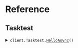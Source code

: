 # Reference
## Tasktest
<details><summary><code>client.Tasktest.<a href="/src/SeedCsharpNamespaceConflict/Tasktest/TasktestClient.cs">HelloAsync</a>()</code></summary>
<dl>
<dd>

#### 🔌 Usage

<dl>
<dd>

<dl>
<dd>

```csharp
await client.Tasktest.HelloAsync();
```
</dd>
</dl>
</dd>
</dl>


</dd>
</dl>
</details>
